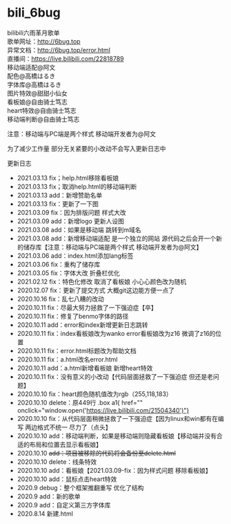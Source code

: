 # bili_6bug
bilibili六雨革月歌单<br>
歌单网址：http://6bug.top<br>
异常文档：http://6bug.top/error.html<br>
直播间：https://live.bilibili.com/22818789<br>
移动端适配@阿文<br>
配色@高橋はるき<br>
字体库@高橋はるき<br>
图片特效@甜甜小仙女<br>
看板娘@自由骑士笃志<br>
heart特效@自由骑士笃志<br>
移动端判断@自由骑士笃志<br>

注意：移动端与PC端是两个样式 移动端开发者为@阿文<br>

为了减少工作量 部分无关紧要的小改动不会写入更新日志中<br>

更新日志
- 2021.03.13 fix；help.html移除看板娘
- 2021.03.13 fix；取消help.html的移动端判断
- 2021.03.13 add：新增赞助名单
- 2021.03.13 fix：更新了一下图
- 2021.03.09 fix：因为排版问题 样式大改
- 2021.03.09 add：新增logo 更新人设图
- 2021.03.08 add：如果是移动端 跳转到m域名
- 2021.03.08 add：新增移动端适配 是一个独立的网站 源代码之后会开一个新的储存库【注意：移动端与PC端是两个样式 移动端开发者为@阿文】
- 2021.03.06 add：index.html添加lang标签
- 2021.03.06 fix：重构了储存库
- 2021.03.05 fix：字体大改 折叠栏优化
- 2021.02.12 fix：特色化修改 取消了看板娘 小心心颜色改为随机
- 2020.12.07 fix：更新了提交方式 大概git这边能方便一点了
- 2020.10.16 fix：乱七八糟的改动
- 2020.10.11 fix：尽最大努力拯救了一下强迫症【卒】
- 2020.10.11 fix：修复了benmo字体的路径
- 2020.10.11 add：error和index新增更新日志跳转
- 2020.10.11 fix：index看板娘改为wanko  error看板娘改为z16 微调了z16的位置
- 2020.10.11 fix：error.html标题改为帮助文档
- 2020.10.11 fix：a.html改名error.html
- 2020.10.11 add：a.html新增看板娘 新增heart特效
- 2020.10.11 fix：没有意义的小改动【代码层面拯救了一下强迫症 但还是老问题】
- 2020.10.10 fix：heart颜色随机值改为rgb（255,118,183）
- 2020.10.10 delete：原449行 .box a1{ href="" onclick="window.open('https://live.bilibili.com/21504340')"}
- 2020.10.10 fix：从代码层面稍微拯救了一下强迫症【因为linux和win都有在编写 两边格式不统一 尽力了（点头】
- 2020.10.10 add：移动端判断，如果是移动端则隐藏看板娘【移动端并没有合适的布局和位置去显示看板娘】
- 2020.10.10 <s>add：项目被移除的代码将会备份至delete.html</s>
- 2020.10.10 delete：线条特效
- 2020.10.10 add：看板娘【2021.03.09-fix：因为样式问题 移除看板娘】
- 2020.10.10 add：鼠标点击heart特效
- 2020.9 debug：整个框架推翻重写 优化了结构
- 2020.9 add：新的歌单
- 2020.9 add：自定义第三方字体库
- 2020.8.14 新建.html
